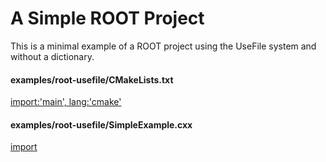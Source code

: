 # A Simple ROOT Project

This is a minimal example of a ROOT project using the UseFile system and without a dictionary.

#### examples/root-usefile/CMakeLists.txt

[import:'main', lang:'cmake'](CMakeLists.txt)

#### examples/root-usefile/SimpleExample.cxx

[import](SimpleExample.cxx)
